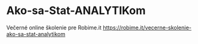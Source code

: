 # Ako-sa-Stat-ANALYTIKom
Večerné online školenie pre Robime.it
https://robime.it/vecerne-skolenie-ako-sa-stat-analytikom
